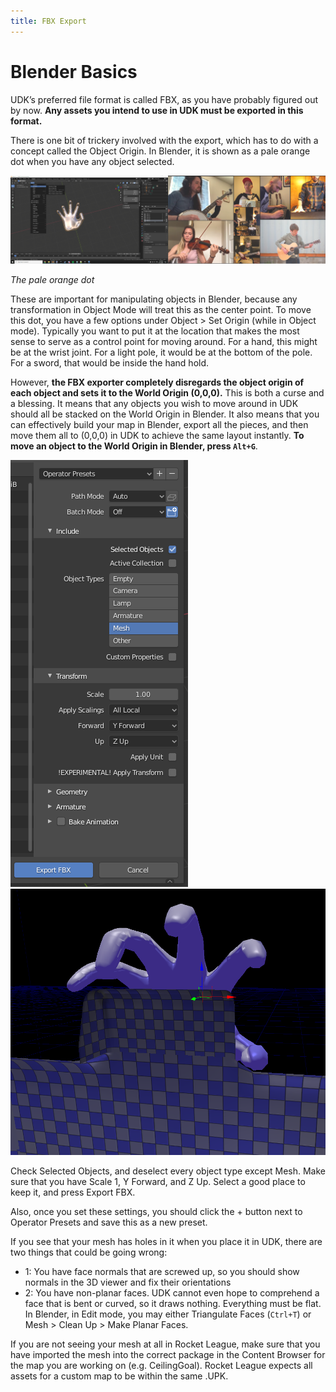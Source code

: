 ```yaml
---
title: FBX Export
---
```

# Blender Basics

UDK’s preferred file format is called FBX, as you have probably figured out by now. **Any assets you intend to use in UDK must be exported in this format.**

There is one bit of trickery involved with the export, which has to do with a concept called the Object Origin. In Blender, it is shown as a pale orange dot when you have any object selected.

![alt text](../../.vuepress/public/images/image141.png)

*The pale orange dot*

These are important for manipulating objects in Blender, because any transformation in Object Mode will treat this as the center point. To move this dot, you have a few options under Object > Set Origin (while in Object mode). Typically you want to put it at the location that makes the most sense to serve as a control point for moving around. For a hand, this might be at the wrist joint. For a light pole, it would be at the bottom of the pole. For a sword, that would be inside the hand hold.

However, **the FBX exporter completely disregards the object origin of each object and sets it to the World Origin (0,0,0).** This is both a curse and a blessing. It means that any objects you wish to move around in UDK should all be stacked on the World Origin in Blender. It also means that you can effectively build your map in Blender, export all the pieces, and then move them all to (0,0,0) in UDK to achieve the same layout instantly. **To move an object to the World Origin in Blender, press `Alt+G`**.

![alt text](../../.vuepress/public/images/image191.png)
![alt text](../../.vuepress/public/images/image69.png)

Check Selected Objects, and deselect every object type except Mesh. Make sure that you have Scale 1, Y Forward, and Z Up. Select a good place to keep it, and press Export FBX.

Also, once you set these settings, you should click the + button next to Operator Presets and save this as a new preset.

If you see that your mesh has holes in it when you place it in UDK, there are two things that could be going wrong:

- 1: You have face normals that are screwed up, so you should show normals in the 3D viewer and fix their orientations
- 2: You have non-planar faces. UDK cannot even hope to comprehend a face that is bent or curved, so it draws nothing. Everything must be flat. In Blender, in Edit mode, you may either Triangulate Faces (`Ctrl+T`) or Mesh > Clean Up > Make Planar Faces.

If you are not seeing your mesh at all in Rocket League, make sure that you have imported the mesh into the correct package in the Content Browser for the map you are working on (e.g. CeilingGoal). Rocket League expects all assets for a custom map to be within the same .UPK.